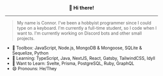 <h3 align="center">👋 Hi there!</h3>

---

> My name is Connor. I've been a hobbyist programmer since I could type on a keyboard. I'm currently a full-time student, so I code when I want to. I'm currently working on Discord bots and other small projects.

- 🧰 Toolbox: JavaScript, Node.js, MongoDB & Mongoose, SQLite & Sequelize, Python
- 🔭 Learning: TypeScript, Java, NextJS, React, Gatsby, TailwindCSS, Idyll
- 🔮 Want to Learn: Svelte, Prisma, PostgreSQL, Ruby, GraphQL
- 😄 Pronouns: He/They
